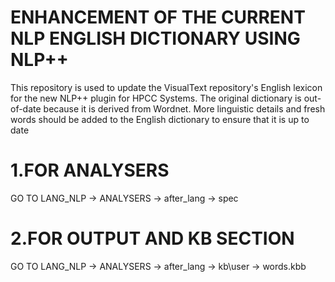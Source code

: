 ENHANCEMENT OF THE CURRENT NLP ENGLISH DICTIONARY USING NLP++
===
This repository is used  to update the VisualText repository's English lexicon for the new NLP++ plugin for HPCC Systems. The original dictionary is out-of-date because it is derived from Wordnet. More linguistic details and fresh words should be added to the English dictionary to ensure that it is up to date 


1.FOR ANALYSERS 
==
GO TO LANG_NLP -> ANALYSERS -> after_lang -> spec 



2.FOR OUTPUT AND KB SECTION
==
GO TO LANG_NLP -> ANALYSERS -> after_lang -> kb\user -> words.kbb


